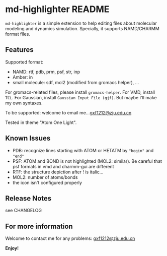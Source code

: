 # md-highlighter README

`md-highlighter` is a simple extension to help editing files about molecular modeling and dynamics simulation. Specially, it supports NAMD/CHARMM format files.

## Features

Supported format: 

- NAMD: rtf, pdb, prm, psf, str, inp
- Amber: in
- small molecule: sdf, mol2 (modified from gromacs helper), ...

For gromacs-related files, please install `gromacs-helper`. For VMD, install `TCL`. For Gaussian, install `Gaussian Input File (gjf)`. But maybe I'll make my own syntaxes.

To be supported: welcome to email me...[gxf1212@zju.edu.cn](mailto:gxf1212@zju.edu.cn)

Tested in theme "Atom One Light".

## Known Issues

- PDB: recognize lines starting with ATOM or HETATM by `"begin"` and `"end"`
- PSF: ATOM and BOND is not highlighted (MOL2: similar). Be careful that psf formats in vmd and charmm-gui are different
- RTF: the structure depiction after ! is italic...
- MOL2: number of atoms/bonds
- the icon isn't configured properly

## Release Notes

see CHANGELOG

## For more information

Welcome to contact me for any problems: [gxf1212@zju.edu.cn](mailto:gxf1212@zju.edu.cn)

**Enjoy!**
